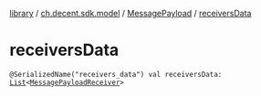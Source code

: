 [library](../../index.md) / [ch.decent.sdk.model](../index.md) / [MessagePayload](index.md) / [receiversData](./receivers-data.md)

# receiversData

`@SerializedName("receivers_data") val receiversData: `[`List`](https://kotlinlang.org/api/latest/jvm/stdlib/kotlin.collections/-list/index.html)`<`[`MessagePayloadReceiver`](../-message-payload-receiver/index.md)`>`